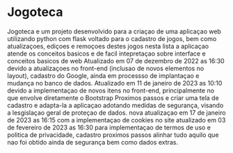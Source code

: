 # Jogoteca
Jogoteca e um projeto desenvolvido para a criaçao de uma aplicaçao web utilizando python com flask voltado para o cadastro de jogos, bem como atualizaçoes, ediçoes e remoçoes destes jogos nesta lista
a aplicaçao atende os conceitos basicos e de facil intepretaçao sobre interface e conceitos basicos de web
Atualizado em 07 de dezembro de 2022 as 16:30 devido a atualizaçoes no front-end (inclusao de novos elementos no layout), cadastro do Google, ainda em processso de implantaçao e mudança no banco de dados.
Atualizado em 11 de janeiro de 2023 as 10:10 devido a implementaçao de novos itens no front-end, principalmente no que envolve diretamente o Bootstrap
Proximos passos e criar uma tela de cadastro e adapta-la a aplicaçao adotando medidas de segurança, visando a lesgislaçao geral de proteçao de dados.
nova atualizaçao em 17 de janeiro de 2023 as 16:15 com a implementaçao de cookies no site
atualizado em 03 de fevereiro de 2023 as 16:30 para implementaçao de termos de uso e politica de privacidade, cadastro
proximos passos alinhar tudo aquilo que nao foi obtido ainda de segurança bem como dados extras.
